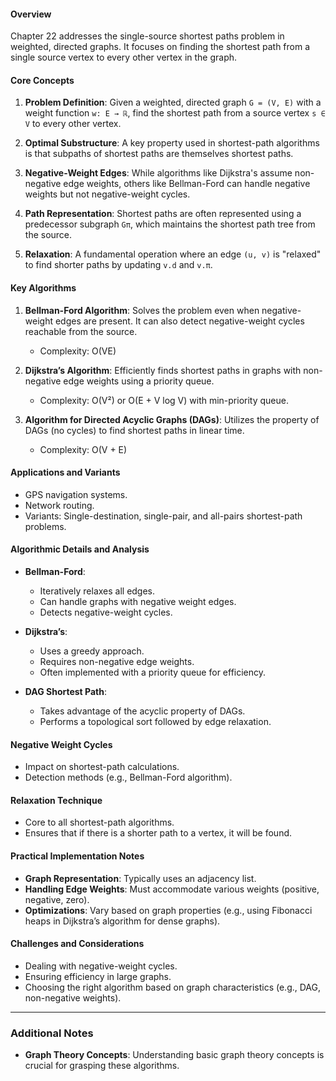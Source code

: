 #### Overview
Chapter 22 addresses the single-source shortest paths problem in weighted, directed graphs. It focuses on finding the shortest path from a single source vertex to every other vertex in the graph.

#### Core Concepts
1. **Problem Definition**: Given a weighted, directed graph `G = (V, E)` with a weight function `w: E → ℝ`, find the shortest path from a source vertex `s ∈ V` to every other vertex.

2. **Optimal Substructure**: A key property used in shortest-path algorithms is that subpaths of shortest paths are themselves shortest paths.

3. **Negative-Weight Edges**: While algorithms like Dijkstra's assume non-negative edge weights, others like Bellman-Ford can handle negative weights but not negative-weight cycles.

4. **Path Representation**: Shortest paths are often represented using a predecessor subgraph `Gπ`, which maintains the shortest path tree from the source.

5. **Relaxation**: A fundamental operation where an edge `(u, v)` is "relaxed" to find shorter paths by updating `v.d` and `v.π`.

#### Key Algorithms
1. **Bellman-Ford Algorithm**: Solves the problem even when negative-weight edges are present. It can also detect negative-weight cycles reachable from the source.
   - Complexity: O(VE)

2. **Dijkstra’s Algorithm**: Efficiently finds shortest paths in graphs with non-negative edge weights using a priority queue.
   - Complexity: O(V²) or O(E + V log V) with min-priority queue.

3. **Algorithm for Directed Acyclic Graphs (DAGs)**: Utilizes the property of DAGs (no cycles) to find shortest paths in linear time.
   - Complexity: O(V + E)

#### Applications and Variants
- GPS navigation systems.
- Network routing.
- Variants: Single-destination, single-pair, and all-pairs shortest-path problems.

#### Algorithmic Details and Analysis
- **Bellman-Ford**:
  - Iteratively relaxes all edges.
  - Can handle graphs with negative weight edges.
  - Detects negative-weight cycles.

- **Dijkstra’s**:
  - Uses a greedy approach.
  - Requires non-negative edge weights.
  - Often implemented with a priority queue for efficiency.

- **DAG Shortest Path**:
  - Takes advantage of the acyclic property of DAGs.
  - Performs a topological sort followed by edge relaxation.

#### Negative Weight Cycles
- Impact on shortest-path calculations.
- Detection methods (e.g., Bellman-Ford algorithm).

#### Relaxation Technique
- Core to all shortest-path algorithms.
- Ensures that if there is a shorter path to a vertex, it will be found.

#### Practical Implementation Notes
- **Graph Representation**: Typically uses an adjacency list.
- **Handling Edge Weights**: Must accommodate various weights (positive, negative, zero).
- **Optimizations**: Vary based on graph properties (e.g., using Fibonacci heaps in Dijkstra’s algorithm for dense graphs).

#### Challenges and Considerations
- Dealing with negative-weight cycles.
- Ensuring efficiency in large graphs.
- Choosing the right algorithm based on graph characteristics (e.g., DAG, non-negative weights).

---

### Additional Notes
- **Graph Theory Concepts**: Understanding basic graph theory concepts is crucial for grasping these algorithms.
